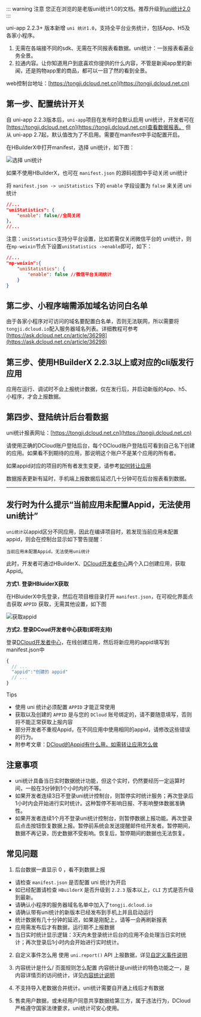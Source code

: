::: warning 注意 
 您正在浏览的是老版uni统计1.0的文档。推荐升级到[uni统计2.0](uni-stat-v2.html)
:::

uni-app 2.2.3+ 版本新增 `uni 统计1.0`，支持全平台业务统计，包括App、H5及各家小程序。

1. 无需在各端接不同的sdk、无需在不同报表看数据。uni统计：一张报表看遍业务全景。
2. 拉通内容。让你知道用户到底喜欢你提供的什么内容，不管是新闻app里的新闻，还是购物app里的商品，都可以一目了然的看到全景。

web控制台地址：[https://tongji.dcloud.net.cn](https://tongji.dcloud.net.cn)

## 第一步、配置统计开关

自 uni-app 2.2.3版本后，`uni-app`项目在发布时会默认启用 uni统计，开发者可在[https://tongji.dcloud.net.cn](https://tongji.dcloud.net.cn)查看数据报表。
但从 uni-app 2.7起，默认值改为了不启用。需要在manifest中手动配置开启。

在HBuilderX中打开manifest，选择 uni统计，如下图：

![选择 uni统计](https://ask.dcloud.net.cn/uploads/article/20200428/761d2dca6ce34febfc4d43c09c6fd85f.jpg)

如果不使用HBuilderX，也可在 `manifest.json` 的源码视图中手动关闭 uni统计

将 `manifest.json -> uniStatistics`  下的 `enable` 字段设置为 `false` 来关闭 uni 统计

```json
//...
"uniStatistics": {
	"enable": false//全局关闭
},
//...
```

注意：`uniStatistics`支持分平台设置，比如若需仅关闭微信平台的 uni统计，则在`mp-weixin`节点下设置`uniStatistics ->enable`即可，如下：

```json
//...
"mp-weixin":{
    "uniStatistics": {
        "enable": false //微信平台关闭统计
    }
}
```

## 第二步、小程序端需添加域名访问白名单
由于各家小程序对可访问的域名要配置白名单，否则无法联网，所以需要将`tongji.dcloud.io`配入服务器域名列表。详细教程可参考[https://ask.dcloud.net.cn/article/36298](https://ask.dcloud.net.cn/article/36298)

## 第三步、使用HBuilderX 2.2.3以上或对应的cli版发行应用

应用在运行、调试时不会上报统计数据，仅在发行后，并启动新版的App、h5、小程序，才会上报数据。

## 第四步、登陆统计后台看数据
uni统计报表网址：[https://tongji.dcloud.net.cn](https://tongji.dcloud.net.cn)

请使用正确的DCloud账户登陆后台，每个DCloud账户登陆后可看到自己名下创建的应用。如果看不到期待的应用，那说明这个账户不是某个应用的所有者。

如果appid对应的项目的所有者发生变更，请参考[如何转让应用](http://ask.dcloud.net.cn/article/12861)

数据报表更新有延时，手机端上报数据后延迟几十分钟可在后台报表看到数据。

--------------------

## 发行时为什么提示“当前应用未配置Appid，无法使用uni统计”

`uni统计`以appid区分不同应用，因此在编译项目时，若发现当前应用未配置appid，则会在控制台显示如下警告提醒：

```
当前应用未配置Appid，无法使用uni统计
```

此时，开发者可通过HBuilderX、[DCloud开发者中心](https://dev.dcloud.net.cn)两个入口创建应用，获取Appid。

**方式1. 登录HBluiderX获取**

在HBluiderX中先登录，然后在项目根目录打开 `manifest.json`，在可视化界面点击获取 `APPID` 获取，无需其他设置，如下图

![获取appid](https://qiniu-web-assets.dcloud.net.cn/unidoc/zh/appid.png)

**方式2. 登录DCoud开发者中心获取(即将支持)**

登录[DCloud开发者中心](https://dev.dcloud.net.cn)，在线创建应用，然后将新应用的appid填写到manifest.json中

```javascript
{
  // ...
  "appid":"创建的 appid"
  // ...
}
```

Tips
- 使用 uni 统计必须配置 `APPID` 才能正常使用
- 获取以及创建的 `APPID` 是与您的 `DCloud` 账号绑定的，请不要随意填写，否则将不能正常获取上报内容
- 部分开发者不重视Appid，在不同应用中使用相同的appid，请修改这些错误的行为。
- 附参考文章：[DCloud的Appid有什么用，如需转让应用怎么做](https://ask.dcloud.net.cn/article/35907)


## 注意事项
- uni统计具备当日实时数据统计功能，但这个实时，仍然要经历一定运算时间，一般在3分钟到1个小时内的不等。
- 如果开发者连续3日不登录uni统计控制台，则暂停实时统计服务；再次登录后1小时内会开始进行实时统计。这种暂停不影响日报、不影响整体数据准确性。
- 如果开发者连续1个月不登录uni统计控制台，则暂停数据上报功能。再次登录后点击按钮恢复数据上报。暂停前系统会发送提醒邮件给开发者。暂停期间，数据不再记录，历史数据不受影响。恢复后，暂停期间的数据也无法恢复。

## 常见问题 

1. 后台数据一直显示 0 ，看不到数据上报
- 请检查 `manifest.json` 是否配置 uni 统计为开启
- 如已经配置请检查 `HBuilderX` 是否升级到 `2.2.3` 版本以上，`CLI` 方式是否升级到最新。
- 请确认小程序的服务器域名名单中加入了`tongji.dcloud.io`
- 请确认带有uni统计的新版本已经发布到手机上并且启动运行
- 统计数据有几十分钟的延迟，如果是刚配上，请等一会再刷新报表
- 应用需发布后才有数据，运行期不上报数据
- 当日实时统计显示逻辑：3天内未登录统计后台的应用不会处理当日实时统计；再次登录后1小时内会开始进行实时统计。
2. 自定义事件怎么用 
 使用 `uni.report()` API 上报数据，详见[自定义事件说明](https://ask.dcloud.net.cn/article/36304)

3. 内容统计是什么/ 页面规则怎么配置
 内容统计是uni统计的特色功能之一，是内容详情页的访问统计，详见[内容统计说明](https://ask.dcloud.net.cn/article/36299)

4. 不支持导入老数据合并统计。uni统计需要自开通上线后才有数据

5. 售卖用户数据，或未经用户同意共享数据给第三方，属于违法行为，DCloud严格遵守国家法律要求，uni统计可安心使用。
